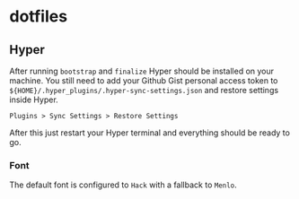 # dotfiles
## Hyper
After running `bootstrap` and `finalize` Hyper should be installed on your machine. You still need to add your Github Gist personal access token to `${HOME}/.hyper_plugins/.hyper-sync-settings.json` and restore settings inside Hyper.

```
Plugins > Sync Settings > Restore Settings
```

After this just restart your Hyper terminal and everything should be ready to go.

### Font
The default font is configured to `Hack` with a fallback to `Menlo`.